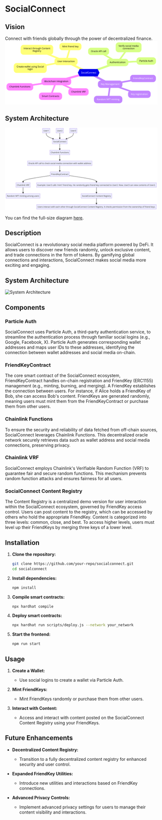 # SocialConnect

## Vision
Connect with friends globally through the power of decentralized finance.
![System ](https://github.com/samarabdelhameed/pics/blob/main/social%20connect.png
)


## System Architecture

![System Architecture](https://github.com/samarabdelhameed/pics/blob/main/conectdiagram.png?raw=true)

You can find the full-size diagram [here](https://github.com/samarabdelhameed/pics/blob/main/conectdiagram.png).


## Description
SocialConnect is a revolutionary social media platform powered by DeFi. It allows users to discover new friends randomly, unlock exclusive content, and trade connections in the form of tokens. By gamifying global connections and interactions, SocialConnect makes social media more exciting and engaging.

## System Architecture

![System Architecture](path_to_your_architecture_diagram.png)

## Components

### Particle Auth
SocialConnect uses Particle Auth, a third-party authentication service, to streamline the authentication process through familiar social logins (e.g., Google, Facebook, X). Particle Auth generates corresponding wallet addresses and maps user IDs to these addresses, identifying the connection between wallet addresses and social media on-chain.

### FriendKeyContract
The core smart contract of the SocialConnect ecosystem, FriendKeyContract handles on-chain registration and FriendKey (ERC1155) management (e.g., minting, burning, and merging). A FriendKey establishes the connection between users. For instance, if Alice holds a FriendKey of Bob, she can access Bob's content. FriendKeys are generated randomly, meaning users must mint them from the FriendKeyContract or purchase them from other users.

### Chainlink Functions
To ensure the security and reliability of data fetched from off-chain sources, SocialConnect leverages Chainlink Functions. This decentralized oracle network securely retrieves data such as wallet address and social media connections, preserving privacy.

### Chainlink VRF
SocialConnect employs Chainlink's Verifiable Random Function (VRF) to guarantee fair and secure random functions. This mechanism prevents random function attacks and ensures fairness for all users.

### SocialConnect Content Registry
The Content Registry is a centralized demo version for user interaction within the SocialConnect ecosystem, governed by FriendKey access control. Users can post content to the registry, which can be accessed by others who hold the appropriate FriendKey. Content is categorized into three levels: common, close, and best. To access higher levels, users must level up their FriendKeys by merging three keys of a lower level.

## Installation

1. **Clone the repository:**
   ```bash
   git clone https://github.com/your-repo/socialconnect.git
   cd socialconnect
   ```

2. **Install dependencies:**
   ```bash
   npm install
   ```

3. **Compile smart contracts:**
   ```bash
   npx hardhat compile
   ```

4. **Deploy smart contracts:**
   ```bash
   npx hardhat run scripts/deploy.js --network your_network
   ```

5. **Start the frontend:**
   ```bash
   npm run start
   ```

## Usage

1. **Create a Wallet:**
   - Use social logins to create a wallet via Particle Auth.

2. **Mint FriendKeys:**
   - Mint FriendKeys randomly or purchase them from other users.

3. **Interact with Content:**
   - Access and interact with content posted on the SocialConnect Content Registry using your FriendKeys.

## Future Enhancements

- **Decentralized Content Registry:**
  - Transition to a fully decentralized content registry for enhanced security and user control.

- **Expanded FriendKey Utilities:**
  - Introduce new utilities and interactions based on FriendKey connections.

- **Advanced Privacy Controls:**
  - Implement advanced privacy settings for users to manage their content visibility and interactions.
